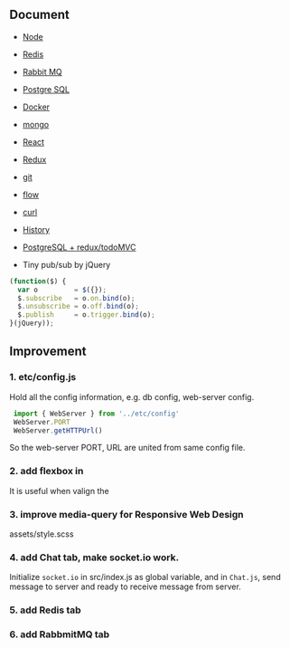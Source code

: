 ## Document

- [Node](./node.md)
- [Redis](./redis.md)
- [Rabbit MQ](./rabbitmq.md)
- [Postgre SQL](./pg.md)
- [Docker](./docker.md)
- [mongo](./mongo.md)
- [React](./react.md)
- [Redux](./redux.md)


- [git](./git.md)
- [flow](./flow.md)
- [curl](./curl.md)

- [History](./HISTORY.md)


- [PostgreSQL + redux/todoMVC](../src/pg/README.md)

- Tiny pub/sub by jQuery
```javascript
(function($) {
  var o         = $({});
  $.subscribe   = o.on.bind(o);
  $.unsubscribe = o.off.bind(o);
  $.publish     = o.trigger.bind(o);
}(jQuery));
```

## Improvement
  
### 1. etc/config.js

Hold all the config information, e.g. db config, web-server config.
```javascript
 import { WebServer } from '../etc/config'
 WebServer.PORT
 WebServer.getHTTPUrl()
```

So the web-server PORT, URL are united from same config file.


### 2. add flexbox in <Footer/>

It is useful when valign the <div/>


### 3. improve media-query for Responsive Web Design

assets/style.scss

### 4. add Chat tab, make socket.io work.

Initialize `socket.io` in src/index.js as global variable, and in `Chat.js`, send message to server and ready to receive message from server.

### 5. add Redis tab

### 6. add RabbmitMQ tab
